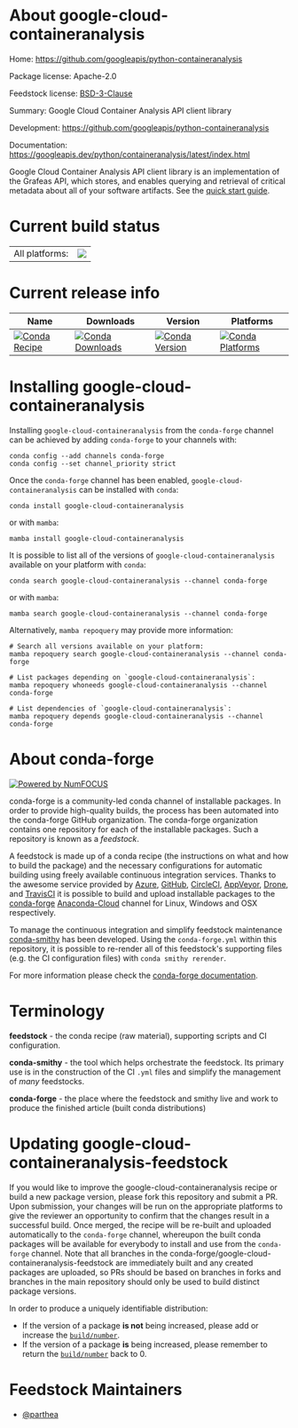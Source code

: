 About google-cloud-containeranalysis
====================================

Home: https://github.com/googleapis/python-containeranalysis

Package license: Apache-2.0

Feedstock license: [BSD-3-Clause](https://github.com/conda-forge/google-cloud-containeranalysis-feedstock/blob/main/LICENSE.txt)

Summary: Google Cloud Container Analysis API client library

Development: https://github.com/googleapis/python-containeranalysis

Documentation: https://googleapis.dev/python/containeranalysis/latest/index.html

Google Cloud Container Analysis API client library is an implementation of the Grafeas API, which stores, and enables querying and retrieval of critical metadata about all of your software artifacts.
See the [quick start guide](https://googleapis.dev/python/containeranalysis/latest/index.html#quick-start).

Current build status
====================


<table><tr><td>All platforms:</td>
    <td>
      <a href="https://dev.azure.com/conda-forge/feedstock-builds/_build/latest?definitionId=9643&branchName=main">
        <img src="https://dev.azure.com/conda-forge/feedstock-builds/_apis/build/status/google-cloud-containeranalysis-feedstock?branchName=main">
      </a>
    </td>
  </tr>
</table>

Current release info
====================

| Name | Downloads | Version | Platforms |
| --- | --- | --- | --- |
| [![Conda Recipe](https://img.shields.io/badge/recipe-google--cloud--containeranalysis-green.svg)](https://anaconda.org/conda-forge/google-cloud-containeranalysis) | [![Conda Downloads](https://img.shields.io/conda/dn/conda-forge/google-cloud-containeranalysis.svg)](https://anaconda.org/conda-forge/google-cloud-containeranalysis) | [![Conda Version](https://img.shields.io/conda/vn/conda-forge/google-cloud-containeranalysis.svg)](https://anaconda.org/conda-forge/google-cloud-containeranalysis) | [![Conda Platforms](https://img.shields.io/conda/pn/conda-forge/google-cloud-containeranalysis.svg)](https://anaconda.org/conda-forge/google-cloud-containeranalysis) |

Installing google-cloud-containeranalysis
=========================================

Installing `google-cloud-containeranalysis` from the `conda-forge` channel can be achieved by adding `conda-forge` to your channels with:

```
conda config --add channels conda-forge
conda config --set channel_priority strict
```

Once the `conda-forge` channel has been enabled, `google-cloud-containeranalysis` can be installed with `conda`:

```
conda install google-cloud-containeranalysis
```

or with `mamba`:

```
mamba install google-cloud-containeranalysis
```

It is possible to list all of the versions of `google-cloud-containeranalysis` available on your platform with `conda`:

```
conda search google-cloud-containeranalysis --channel conda-forge
```

or with `mamba`:

```
mamba search google-cloud-containeranalysis --channel conda-forge
```

Alternatively, `mamba repoquery` may provide more information:

```
# Search all versions available on your platform:
mamba repoquery search google-cloud-containeranalysis --channel conda-forge

# List packages depending on `google-cloud-containeranalysis`:
mamba repoquery whoneeds google-cloud-containeranalysis --channel conda-forge

# List dependencies of `google-cloud-containeranalysis`:
mamba repoquery depends google-cloud-containeranalysis --channel conda-forge
```


About conda-forge
=================

[![Powered by
NumFOCUS](https://img.shields.io/badge/powered%20by-NumFOCUS-orange.svg?style=flat&colorA=E1523D&colorB=007D8A)](https://numfocus.org)

conda-forge is a community-led conda channel of installable packages.
In order to provide high-quality builds, the process has been automated into the
conda-forge GitHub organization. The conda-forge organization contains one repository
for each of the installable packages. Such a repository is known as a *feedstock*.

A feedstock is made up of a conda recipe (the instructions on what and how to build
the package) and the necessary configurations for automatic building using freely
available continuous integration services. Thanks to the awesome service provided by
[Azure](https://azure.microsoft.com/en-us/services/devops/), [GitHub](https://github.com/),
[CircleCI](https://circleci.com/), [AppVeyor](https://www.appveyor.com/),
[Drone](https://cloud.drone.io/welcome), and [TravisCI](https://travis-ci.com/)
it is possible to build and upload installable packages to the
[conda-forge](https://anaconda.org/conda-forge) [Anaconda-Cloud](https://anaconda.org/)
channel for Linux, Windows and OSX respectively.

To manage the continuous integration and simplify feedstock maintenance
[conda-smithy](https://github.com/conda-forge/conda-smithy) has been developed.
Using the ``conda-forge.yml`` within this repository, it is possible to re-render all of
this feedstock's supporting files (e.g. the CI configuration files) with ``conda smithy rerender``.

For more information please check the [conda-forge documentation](https://conda-forge.org/docs/).

Terminology
===========

**feedstock** - the conda recipe (raw material), supporting scripts and CI configuration.

**conda-smithy** - the tool which helps orchestrate the feedstock.
                   Its primary use is in the construction of the CI ``.yml`` files
                   and simplify the management of *many* feedstocks.

**conda-forge** - the place where the feedstock and smithy live and work to
                  produce the finished article (built conda distributions)


Updating google-cloud-containeranalysis-feedstock
=================================================

If you would like to improve the google-cloud-containeranalysis recipe or build a new
package version, please fork this repository and submit a PR. Upon submission,
your changes will be run on the appropriate platforms to give the reviewer an
opportunity to confirm that the changes result in a successful build. Once
merged, the recipe will be re-built and uploaded automatically to the
`conda-forge` channel, whereupon the built conda packages will be available for
everybody to install and use from the `conda-forge` channel.
Note that all branches in the conda-forge/google-cloud-containeranalysis-feedstock are
immediately built and any created packages are uploaded, so PRs should be based
on branches in forks and branches in the main repository should only be used to
build distinct package versions.

In order to produce a uniquely identifiable distribution:
 * If the version of a package **is not** being increased, please add or increase
   the [``build/number``](https://docs.conda.io/projects/conda-build/en/latest/resources/define-metadata.html#build-number-and-string).
 * If the version of a package **is** being increased, please remember to return
   the [``build/number``](https://docs.conda.io/projects/conda-build/en/latest/resources/define-metadata.html#build-number-and-string)
   back to 0.

Feedstock Maintainers
=====================

* [@parthea](https://github.com/parthea/)

